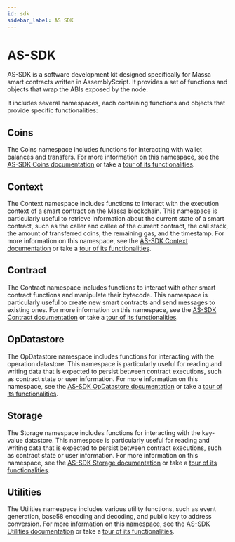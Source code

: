 ```yaml
---
id: sdk
sidebar_label: AS SDK
---
```


# AS-SDK

AS-SDK is a software development kit designed specifically for Massa smart contracts written in AssemblyScript. It provides a set of functions and objects that wrap the ABIs exposed by the node.

It includes several namespaces, each containing functions and objects that provide specific functionalities:

## Coins

The Coins namespace includes functions for interacting with wallet balances and transfers. For more information on this namespace, see the [AS-SDK Coins documentation](https://as-sdk.docs.massa.net/modules/Coins.html) or take a [tour of its functionalities](todo).

## Context

The Context namespace includes functions to interact with the execution context of a smart contract on the Massa blockchain. This namespace is particularly useful to retrieve information about the current state of a smart contract, such as the caller and callee of the current contract, the call stack, the amount of transferred coins, the remaining gas, and the timestamp. For more information on this namespace, see the [AS-SDK Context documentation](https://as-sdk.docs.massa.net/modules/Context.html) or take a [tour of its functionalities](todo).

## Contract

The Contract namespace includes functions to interact with other smart contract functions and manipulate their bytecode. This namespace is particularly useful to create new smart contracts and send messages to existing ones. For more information on this namespace, see the [AS-SDK Contract documentation](https://as-sdk.docs.massa.net/modules/Contract.html) or take a [tour of its functionalities](todo).

## OpDatastore

The OpDatastore namespace includes functions for interacting with the operation datastore. This namespace is particularly useful for reading and writing data that is expected to persist between contract executions, such as contract state or user information. For more information on this namespace, see the [AS-SDK OpDatastore documentation](https://as-sdk.docs.massa.net/modules/OpDatastore.html) or take a [tour of its functionalities](todo).

## Storage

The Storage namespace includes functions for interacting with the key-value datastore. This namespace is particularly useful for reading and writing data that is expected to persist between contract executions, such as contract state or user information. For more information on this namespace, see the [AS-SDK Storage documentation](https://as-sdk.docs.massa.net/modules/Storage.html) or take a [tour of its functionalities](todo).

## Utilities

The Utilities namespace includes various utility functions, such as event generation, base58 encoding and decoding, and public key to address conversion. For more information on this namespace, see the [AS-SDK Utilities documentation](https://as-sdk.docs.massa.net/modules/Utilities.html) or take a [tour of its functionalities](todo).
